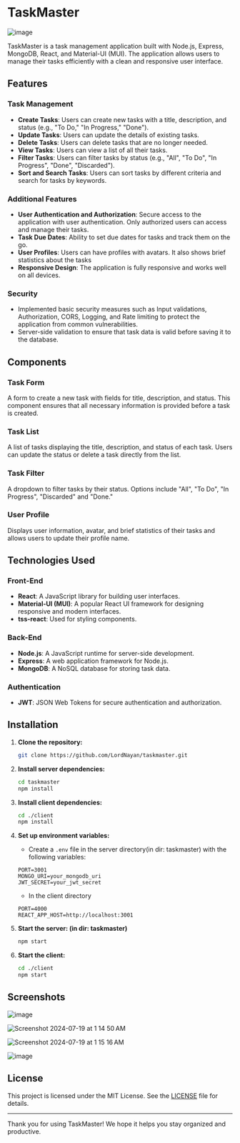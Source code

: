 # TaskMaster

![image](https://github.com/user-attachments/assets/1c19a79d-2121-41d8-970f-c71d6274ca4f)

TaskMaster is a task management application built with Node.js, Express, MongoDB, React, and Material-UI (MUI). The application allows users to manage their tasks efficiently with a clean and responsive user interface.

## Features

### Task Management
- **Create Tasks**: Users can create new tasks with a title, description, and status (e.g., "To Do," "In Progress," "Done").
- **Update Tasks**: Users can update the details of existing tasks.
- **Delete Tasks**: Users can delete tasks that are no longer needed.
- **View Tasks**: Users can view a list of all their tasks.
- **Filter Tasks**: Users can filter tasks by status (e.g., "All", "To Do", "In Progress", "Done", "Discarded").
- **Sort and Search Tasks**: Users can sort tasks by different criteria and search for tasks by keywords.

### Additional Features
- **User Authentication and Authorization**: Secure access to the application with user authentication. Only authorized users can access and manage their tasks.
- **Task Due Dates**: Ability to set due dates for tasks and track them on the go.
- **User Profiles**: Users can have profiles with avatars. It also shows brief statistics about the tasks
- **Responsive Design**: The application is fully responsive and works well on all devices.

### Security
- Implemented basic security measures such as Input validations, Authorization, CORS, Logging, and Rate limiting to protect the application from common vulnerabilities.
- Server-side validation to ensure that task data is valid before saving it to the database.

## Components

### Task Form
A form to create a new task with fields for title, description, and status. This component ensures that all necessary information is provided before a task is created.

### Task List
A list of tasks displaying the title, description, and status of each task. Users can update the status or delete a task directly from the list.

### Task Filter
A dropdown to filter tasks by their status. Options include "All", "To Do", "In Progress", "Discarded" and "Done."

### User Profile
Displays user information, avatar, and brief statistics of their tasks and allows users to update their profile name.

## Technologies Used

### Front-End
- **React**: A JavaScript library for building user interfaces.
- **Material-UI (MUI)**: A popular React UI framework for designing responsive and modern interfaces.
- **tss-react**: Used for styling components.

### Back-End
- **Node.js**: A JavaScript runtime for server-side development.
- **Express**: A web application framework for Node.js.
- **MongoDB**: A NoSQL database for storing task data.

### Authentication
- **JWT**: JSON Web Tokens for secure authentication and authorization.

## Installation

1. **Clone the repository:**
   ```bash
   git clone https://github.com/LordNayan/taskmaster.git
   ```

2. **Install server dependencies:**
   ```bash
   cd taskmaster
   npm install
   ```

3. **Install client dependencies:**
   ```bash
   cd ./client
   npm install
   ```

4. **Set up environment variables:**
   - Create a `.env` file in the server directory(in dir: taskmaster) with the following variables:
   ```env
   PORT=3001
   MONGO_URI=your_mongodb_uri
   JWT_SECRET=your_jwt_secret
   ```
   - In the client directory
   ```env
   PORT=4000
   REACT_APP_HOST=http://localhost:3001
   ```

5. **Start the server: (in dir: taskmaster)**
   ```bash
   npm start
   ```

6. **Start the client:**
   ```bash
   cd ./client
   npm start
   ```

## Screenshots

![image](https://github.com/user-attachments/assets/b33a166e-99da-4d31-bb54-2c6722696e54)

![Screenshot 2024-07-19 at 1 14 50 AM](https://github.com/user-attachments/assets/ace3f007-3670-4dcb-9368-816dd44ef05c)

![Screenshot 2024-07-19 at 1 15 16 AM](https://github.com/user-attachments/assets/7cf1c884-58ac-4fd1-8dda-ee4be961271a)

![image](https://github.com/user-attachments/assets/d47c82c3-f9c1-4a1a-b11f-7d87b487fe1b)


## License

This project is licensed under the MIT License. See the [LICENSE](LICENSE) file for details.


---

Thank you for using TaskMaster! We hope it helps you stay organized and productive.
